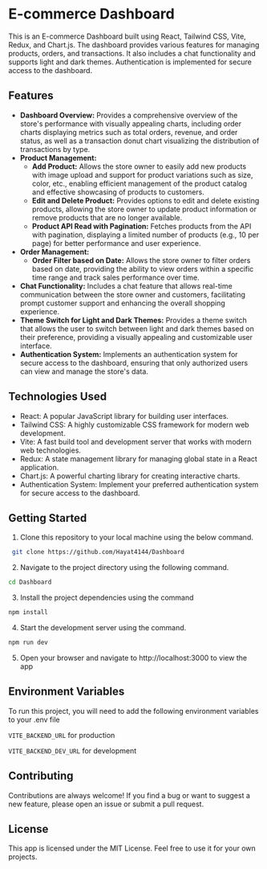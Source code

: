 # E-commerce Dashboard

This is an E-commerce Dashboard built using React, Tailwind CSS, Vite, Redux, and Chart.js. The dashboard provides various features for managing products, orders, and transactions. It also includes a chat functionality and supports light and dark themes. Authentication is implemented for secure access to the dashboard.

## Features

- **Dashboard Overview:** Provides a comprehensive overview of the store's performance with visually appealing charts, including order charts displaying metrics such as total orders, revenue, and order status, as well as a transaction donut chart visualizing the distribution of transactions by type.
- **Product Management:**
  - **Add Product:** Allows the store owner to easily add new products with image upload and support for product variations such as size, color, etc., enabling efficient management of the product catalog and effective showcasing of products to customers.
  - **Edit and Delete Product:** Provides options to edit and delete existing products, allowing the store owner to update product information or remove products that are no longer available.
  - **Product API Read with Pagination:** Fetches products from the API with pagination, displaying a limited number of products (e.g., 10 per page) for better performance and user experience.
- **Order Management:**
  - **Order Filter based on Date:** Allows the store owner to filter orders based on date, providing the ability to view orders within a specific time range and track sales performance over time.
- **Chat Functionality:** Includes a chat feature that allows real-time communication between the store owner and customers, facilitating prompt customer support and enhancing the overall shopping experience.
- **Theme Switch for Light and Dark Themes:** Provides a theme switch that allows the user to switch between light and dark themes based on their preference, providing a visually appealing and customizable user interface.
- **Authentication System:** Implements an authentication system for secure access to the dashboard, ensuring that only authorized users can view and manage the store's data.

## Technologies Used

- React: A popular JavaScript library for building user interfaces.
- Tailwind CSS: A highly customizable CSS framework for modern web development.
- Vite: A fast build tool and development server that works with modern web technologies.
- Redux: A state management library for managing global state in a React application.
- Chart.js: A powerful charting library for creating interactive charts.
- Authentication System: Implement your preferred authentication system for secure access to the dashboard.

## Getting Started

1. Clone this repository to your local machine using the below command.

```bash
 git clone https://github.com/Hayat4144/Dashboard
```

2. Navigate to the project directory using the following command.

```bash
cd Dashboard
```

3. Install the project dependencies using the command

```bash
npm install
```

4. Start the development server using the command.

```bash
npm run dev
```

5. Open your browser and navigate to http://localhost:3000 to view the app



## Environment Variables

To run this project, you will need to add the following environment variables to your .env file

`VITE_BACKEND_URL` for production

`VITE_BACKEND_DEV_URL` for development


## Contributing

Contributions are always welcome! If you find a bug or want to suggest a new feature, please open an issue or submit a pull request.

## License

This app is licensed under the MIT License. Feel free to use it for your own projects.
